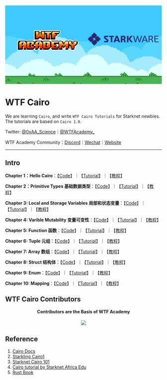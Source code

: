 ![](./img/wtfcairo_banner.png)

# WTF Cairo
We are learning `Cairo`, and write `WTF Cairo Tutorials` for Starknet newbies. The tutorials are based on `Cairo 1.0`.

Twitter: [@0xAA_Science](https://twitter.com/0xAA_Science)｜[@WTFAcademy_](https://twitter.com/WTFAcademy_)

WTF Academy Community：[Discord](https://discord.wtf.academy)｜[Wechat](https://docs.google.com/forms/d/e/1FAIpQLSe4KGT8Sh6sJ7hedQRuIYirOoZK_85miz3dw7vA1-YjodgJ-A/viewform?usp=sf_link)｜[Website](https://wtf.academy)


---

## Intro
**Chapter 1：Hello Cairo**：【[Code](https://github.com/WTFAcademy/WTF-Cairo/blob/main/01_HelloCairo)】｜【[Tutorial](https://github.com/WTFAcademy/WTF-Cairo/blob/main/01_HelloCairo/readme.md)】｜【[教程](https://github.com/WTFAcademy/WTF-Cairo/blob/main/01_HelloCairo/readme_cn.md)】

**Chapter 2：Primitive Types 基础数据类型**：【[Code](https://github.com/WTFAcademy/WTF-Cairo/blob/main/02_PrimitiveTypes)】｜【[Tutorial](https://github.com/WTFAcademy/WTF-Cairo/blob/main/02_PrimitiveTypes/readme.md)】｜【[教程](https://github.com/WTFAcademy/WTF-Cairo/blob/main/02_PrimitiveTypes/readme_cn.md)】


**Chapter 3: Local and Storage Variables 局部和状态变量**：【[Code](https://github.com/WTFAcademy/WTF-Cairo/blob/main/03_Variables)】｜【[Tutorial](https://github.com/WTFAcademy/WTF-Cairo/blob/main/03_Variables/readme.md)】｜【[教程](https://github.com/WTFAcademy/WTF-Cairo/blob/main/03_Variables/readme_cn.md)】

**Chapter 4: Varible Mutability 变量可变性**：【[Code](https://github.com/WTFAcademy/WTF-Cairo/blob/main/04_Mutability)】｜【[Tutorial](https://github.com/WTFAcademy/WTF-Cairo/blob/main/04_Mutability/readme.md)】｜【[教程](https://github.com/WTFAcademy/WTF-Cairo/blob/main/04_Mutability/readme_cn.md)】

**Chapter 5: Function 函数**：【[Code](https://github.com/WTFAcademy/WTF-Cairo/blob/main/05_Function)】｜【[Tutorial](https://github.com/WTFAcademy/WTF-Cairo/blob/main/05_Function/readme.md)】｜【[教程](https://github.com/WTFAcademy/WTF-Cairo/blob/main/05_Function/readme_cn.md)】

**Chapter 6: Tuple 元组**：【[Code](https://github.com/WTFAcademy/WTF-Cairo/blob/main/06_Tuple)】｜【[Tutorial](https://github.com/WTFAcademy/WTF-Cairo/blob/main/06_Tuple/readme.md)】｜【[教程](https://github.com/WTFAcademy/WTF-Cairo/blob/main/06_Tuple/readme_cn.md)】

**Chapter 7: Array 数组**：【[Code](https://github.com/WTFAcademy/WTF-Cairo/blob/main/07_Array)】｜【[Tutorial](https://github.com/WTFAcademy/WTF-Cairo/blob/main/07_Array/readme.md)】｜【[教程](https://github.com/WTFAcademy/WTF-Cairo/blob/main/07_Array/readme_cn.md)】

**Chapter 8: Struct 结构体**：【[Code](https://github.com/WTFAcademy/WTF-Cairo/blob/main/08_Struct)】｜【[Tutorial](https://github.com/WTFAcademy/WTF-Cairo/blob/main/08_Struct/readme.md)】｜【[教程](https://github.com/WTFAcademy/WTF-Cairo/blob/main/08_Struct/readme_cn.md)】

**Chapter 9: Enum**：【[Code](https://github.com/WTFAcademy/WTF-Cairo/blob/main/09_Enum)】｜【[Tutorial](https://github.com/WTFAcademy/WTF-Cairo/blob/main/09_Enum/readme.md)】｜【[教程](https://github.com/WTFAcademy/WTF-Cairo/blob/main/09_Enum/readme_cn.md)】

**Chapter 10: Mapping**：【[Code](https://github.com/WTFAcademy/WTF-Cairo/blob/main/10_Mapping)】｜【[Tutorial](https://github.com/WTFAcademy/WTF-Cairo/blob/main/10_Mapping/readme.md)】｜【[教程](https://github.com/WTFAcademy/WTF-Cairo/blob/main/10_Mapping/readme_cn.md)】

## WTF Cairo Contributors

<div align="center">
  <h4 align="center">
    Contributors are the Basis of WTF Academy
  </h4>
  <a href="https://github.com/WTFAcademy/WTF-Cairo/graphs/contributors">
    <img src="https://contrib.rocks/image?repo=WTFAcademy/WTF-Cairo" />
  </a>
</div>


## Reference

1. [Cairo Docs](https://www.cairo-lang.org/docs/v1.0/)
2. [Starkling Cairo1](https://github.com/shramee/starklings-cairo1)
3. [Starknet Cairo 101](https://github.com/starknet-edu/starknet-cairo-101)
4. [Cairo tutorial by Starknet Africa Edu](https://github.com/Starknet-Africa-Edu/Cairo1.0)
5. [Rust Book](https://doc.rust-lang.org/stable/book/)
